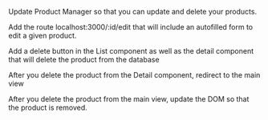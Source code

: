 Update Product Manager so that you can update and delete your products.

Add the route localhost:3000/:id/edit that will include an autofilled form to edit a given product.

Add a delete button in the List component as well as the detail component that will delete the product from the database

After you delete the product from the Detail component, redirect to the main view

After you delete the product from the main view, update the DOM so that the product is removed.